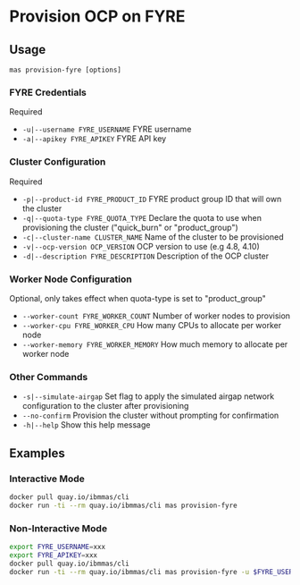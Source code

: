 # Provision OCP on FYRE

## Usage
`mas provision-fyre [options]`

### FYRE Credentials
Required

- `-u|--username FYRE_USERNAME` FYRE username
- `-a|--apikey FYRE_APIKEY` FYRE API key

### Cluster Configuration
Required

- `-p|--product-id FYRE_PRODUCT_ID` FYRE product group ID that will own the cluster
- `-q|--quota-type FYRE_QUOTA_TYPE` Declare the quota to use when provisioning the cluster ("quick_burn" or "product_group")
- `-c|--cluster-name CLUSTER_NAME` Name of the cluster to be provisioned
- `-v|--ocp-version OCP_VERSION` OCP version to use (e.g 4.8, 4.10)
- `-d|--description FYRE_DESCRIPTION` Description of the OCP cluster

### Worker Node Configuration
Optional, only takes effect when quota-type is set to "product_group"

- `--worker-count FYRE_WORKER_COUNT` Number of worker nodes to provision
- `--worker-cpu FYRE_WORKER_CPU` How many CPUs to allocate per worker node
- `--worker-memory FYRE_WORKER_MEMORY` How much memory to allocate per worker node

### Other Commands
- `-s|--simulate-airgap` Set flag to apply the simulated airgap network configuration to the cluster after provisioning
- `--no-confirm` Provision the cluster without prompting for confirmation
- `-h|--help` Show this help message


## Examples
### Interactive Mode
```bash
docker pull quay.io/ibmmas/cli
docker run -ti --rm quay.io/ibmmas/cli mas provision-fyre
```

### Non-Interactive Mode
```bash
export FYRE_USERNAME=xxx
export FYRE_APIKEY=xxx
docker pull quay.io/ibmmas/cli
docker run -ti --rm quay.io/ibmmas/cli mas provision-fyre -u $FYRE_USERNAME -a $FYRE_APIKEY -p 225 -q product_group -c masonfyre -d "My Cluster" -v 4.10 --worker-count 3 --worker-cpu 8 --worker-memory 32 --no-confirm
```
